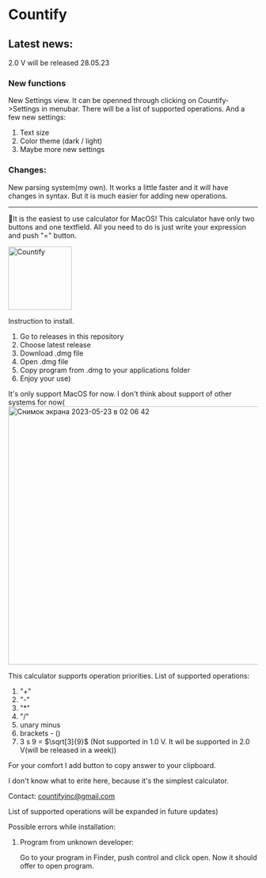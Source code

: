 # Countify

## Latest news:
2.0 V will be released 28.05.23
### New functions
New Settings view. It can be openned through clicking on Countify->Settings in menubar.
There will be a list of supported operations. And a few new settings:
1) Text size
2) Color theme (dark / light)
3) Maybe more new settings

### Changes:

New parsing system(my own). It works a little faster and it will have changes in syntax. But it is much easier for adding new operations. 

---

👋It is the easiest to use calculator for MacOS!
This calculator have only two buttons and one textfield. All you need to do is just write your expression and push "=" button.

<img width="128" alt="Countify" src="https://github.com/egozhuk/Countify/assets/46131362/5cd55865-bdd1-4b0c-b4df-e81ae52bdd1d">

Instruction to install.
1) Go to releases in this repository
2) Choose latest release
3) Download .dmg file
4) Open .dmg file
5) Copy program from .dmg to your applications folder
6) Enjoy your use)

It's only support MacOS for now. I don't think about support of other systems for now(
<img width="522" alt="Снимок экрана 2023-05-23 в 02 06 42" src="https://github.com/egozhuk/Countify/assets/46131362/70d71a45-82f3-496a-982e-8e31cf71d673">

This calculator supports operation priorities. 
List of supported operations:
1) "+"
2) "-"
3) "*"
4) "/"
5) unary minus
6) brackets - ()
7) 3 s 9 = $\sqrt[3]{9}$ (Not supported in 1.0 V. It wil be supported in 2.0 V(will be released in a week))

For your comfort I add button to copy answer to your clipboard.

I don't know what to erite here, because it's the simplest calculator.

Contact:
<countifyinc@gmail.com>

List of supported operations will be expanded in future updates)

Possible errors while installation:
1) Program from unknown developer:
   
   Go to your program in Finder, push control and click open. Now it should offer to open program. 
